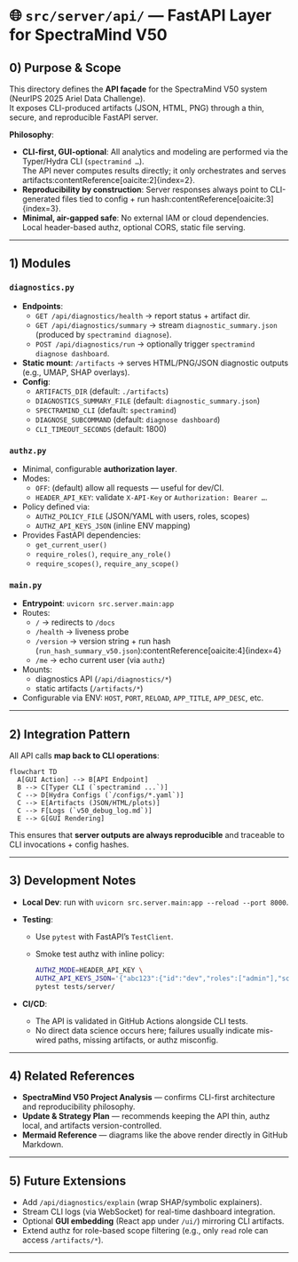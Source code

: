 # 🌐 `src/server/api/` — FastAPI Layer for SpectraMind V50

## 0) Purpose & Scope

This directory defines the **API façade** for the SpectraMind V50 system (NeurIPS 2025 Ariel Data Challenge).  
It exposes CLI-produced artifacts (JSON, HTML, PNG) through a thin, secure, and reproducible FastAPI server.

**Philosophy**:
- **CLI-first, GUI-optional**: All analytics and modeling are performed via the Typer/Hydra CLI (`spectramind …`).  
  The API never computes results directly; it only orchestrates and serves artifacts:contentReference[oaicite:2]{index=2}.
- **Reproducibility by construction**: Server responses always point to CLI-generated files tied to config + run hash:contentReference[oaicite:3]{index=3}.
- **Minimal, air-gapped safe**: No external IAM or cloud dependencies. Local header-based authz, optional CORS, static file serving.

---

## 1) Modules

### `diagnostics.py`
- **Endpoints**:
  - `GET /api/diagnostics/health` → report status + artifact dir.
  - `GET /api/diagnostics/summary` → stream `diagnostic_summary.json` (produced by `spectramind diagnose`).
  - `POST /api/diagnostics/run` → optionally trigger `spectramind diagnose dashboard`.
- **Static mount**: `/artifacts` → serves HTML/PNG/JSON diagnostic outputs (e.g., UMAP, SHAP overlays).
- **Config**:
  - `ARTIFACTS_DIR` (default: `./artifacts`)
  - `DIAGNOSTICS_SUMMARY_FILE` (default: `diagnostic_summary.json`)
  - `SPECTRAMIND_CLI` (default: `spectramind`)
  - `DIAGNOSE_SUBCOMMAND` (default: `diagnose dashboard`)
  - `CLI_TIMEOUT_SECONDS` (default: 1800)

### `authz.py`
- Minimal, configurable **authorization layer**.
- Modes:
  - `OFF`: (default) allow all requests — useful for dev/CI.
  - `HEADER_API_KEY`: validate `X-API-Key` or `Authorization: Bearer …`.
- Policy defined via:
  - `AUTHZ_POLICY_FILE` (JSON/YAML with users, roles, scopes)
  - `AUTHZ_API_KEYS_JSON` (inline ENV mapping)
- Provides FastAPI dependencies:
  - `get_current_user()`
  - `require_roles()`, `require_any_role()`
  - `require_scopes()`, `require_any_scope()`

### `main.py`
- **Entrypoint**: `uvicorn src.server.main:app`
- Routes:
  - `/` → redirects to `/docs`
  - `/health` → liveness probe
  - `/version` → version string + run hash (`run_hash_summary_v50.json`):contentReference[oaicite:4]{index=4}
  - `/me` → echo current user (via `authz`)
- Mounts:
  - diagnostics API (`/api/diagnostics/*`)
  - static artifacts (`/artifacts/*`)
- Configurable via ENV: `HOST`, `PORT`, `RELOAD`, `APP_TITLE`, `APP_DESC`, etc.

---

## 2) Integration Pattern

All API calls **map back to CLI operations**:

```mermaid
flowchart TD
  A[GUI Action] --> B[API Endpoint]
  B --> C[Typer CLI (`spectramind ...`)]
  C --> D[Hydra Configs (`/configs/*.yaml`)]
  C --> E[Artifacts (JSON/HTML/plots)]
  C --> F[Logs (`v50_debug_log.md`)]
  E --> G[GUI Rendering]
````

This ensures that **server outputs are always reproducible** and traceable to CLI invocations + config hashes.

---

## 3) Development Notes

* **Local Dev**: run with `uvicorn src.server.main:app --reload --port 8000`.
* **Testing**:

  * Use `pytest` with FastAPI’s `TestClient`.
  * Smoke test authz with inline policy:

    ```bash
    AUTHZ_MODE=HEADER_API_KEY \
    AUTHZ_API_KEYS_JSON='{"abc123":{"id":"dev","roles":["admin"],"scopes":["*"]}}' \
    pytest tests/server/
    ```
* **CI/CD**:

  * The API is validated in GitHub Actions alongside CLI tests.
  * No direct data science occurs here; failures usually indicate mis-wired paths, missing artifacts, or authz misconfig.

---

## 4) Related References

* **SpectraMind V50 Project Analysis** — confirms CLI-first architecture and reproducibility philosophy.
* **Update & Strategy Plan** — recommends keeping the API thin, authz local, and artifacts version-controlled.
* **Mermaid Reference** — diagrams like the above render directly in GitHub Markdown.

---

## 5) Future Extensions

* Add `/api/diagnostics/explain` (wrap SHAP/symbolic explainers).
* Stream CLI logs (via WebSocket) for real-time dashboard integration.
* Optional **GUI embedding** (React app under `/ui/`) mirroring CLI artifacts.
* Extend authz for role-based scope filtering (e.g., only `read` role can access `/artifacts/*`).

---

```
